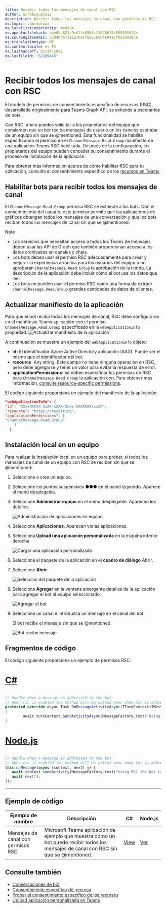 ```yaml
---
title: Recibir todos los mensajes de canal con RSC
author: surbhigupta12
description: Recibir todos los mensajes de canal con permisos de RSC
ms.topic: conceptual
ms.localizationpriority: medium
ms.openlocfilehash: abe6bc821c9e4ffe05b1cf35480f9c559401014e
ms.sourcegitcommit: 55d4b4b721a33bacfe503bc646b412f0e3b0203e
ms.translationtype: MT
ms.contentlocale: es-ES
ms.lasthandoff: 01/24/2022
ms.locfileid: "62185445"
---
```

# <a name="receive-all-channel-messages-with-rsc"></a>Recibir todos los mensajes de canal con RSC

El modelo de permisos de consentimiento específico de recursos (RSC), desarrollado originalmente para Teams Graph API, se extiende a escenarios de bots.

Con RSC, ahora puedes solicitar a los propietarios del equipo que consienten que un bot reciba mensajes de usuario en los canales estándar de un equipo sin que se @mentioned. Esta funcionalidad se habilita especificando el permiso en el `ChannelMessage.Read.Group` manifiesto de una aplicación Teams RSC habilitada. Después de la configuración, los propietarios del equipo pueden conceder su consentimiento durante el proceso de instalación de la aplicación.

Para obtener más información acerca de cómo habilitar RSC para tu aplicación, consulta el consentimiento específico de los [recursos en Teams](/microsoftteams/platform/graph-api/rsc/resource-specific-consent#update-your-teams-app-manifest).

## <a name="enable-bots-to-receive-all-channel-messages"></a>Habilitar bots para recibir todos los mensajes de canal

El `ChannelMessage.Read.Group` permiso RSC se extiende a los bots. Con el consentimiento del usuario, este permiso permite que las aplicaciones de gráficos obtengan todos los mensajes de una conversación y que los bots reciban todos los mensajes de canal sin que se @mentioned.

> [!NOTE]
> * Los servicios que necesitan acceso a todos los Teams de mensajes deben usar las API de Graph que también proporcionan acceso a los datos archivados en canales y chats.
> * Los bots deben usar el permiso RSC adecuadamente para crear y mejorar la experiencia atractiva para los usuarios del equipo o no aprobarán `ChannelMessage.Read.Group` la aprobación de la tienda. La descripción de la aplicación debe incluir cómo el bot usa los datos que lee.
> * Los bots no pueden usar el permiso RSC como una forma de extraer `ChannelMessage.Read.Group` grandes cantidades de datos de clientes. 

## <a name="update-app-manifest"></a>Actualizar manifiesto de la aplicación

Para que el bot reciba todos los mensajes de canal, RSC debe configurarse en el manifiesto Teams aplicación con el permiso `ChannelMessage.Read.Group` especificado en la `webApplicationInfo` propiedad.
![Actualizar manifiesto de la aplicación](~/bots/how-to/conversations/Media/appmanifest.png)

A continuación se muestra un ejemplo del `webApplicationInfo` objeto:

* **id:** El identificador Azure Active Directory aplicación (AAD). Puede ser el mismo que el identificador del bot.
* **resource**: Any string. Este campo no tiene ninguna operación en RSC, pero debe agregarse y tener un valor para evitar la respuesta de error.
* **applicationPermissions:** se deben especificar los permisos de RSC para `ChannelMessage.Read.Group` la aplicación con. Para obtener más información, [consulte resource-specific permissions](/microsoftteams/platform/graph-api/rsc/resource-specific-consent#resource-specific-permissions).

El código siguiente proporciona un ejemplo del manifiesto de la aplicación:

```json
"webApplicationInfo": {
"id": "XXxxXXXXX-XxXX-xXXX-XXxx-XXXXXXXxxxXX",
"resource": "https://AnyString",
"applicationPermissions": [
"ChannelMessage.Read.Group"
    ]
  }
```

## <a name="sideload-in-a-team"></a>Instalación local en un equipo

Para realizar la instalación local en un equipo para probar, si todos los mensajes de canal de un equipo con RSC se reciben sin que se @mentioned:

1. Seleccione o cree un equipo.
1. Seleccione los puntos suspensivos &#x25CF;&#x25CF;&#x25CF; en el panel izquierdo. Aparece el menú desplegable.
1. Seleccione **Administrar equipo** en el menú desplegable. Aparecen los detalles.

   ![Administración de aplicaciones en equipo](~/bots/how-to/conversations/Media/managingteam.png)

1. Seleccione **Aplicaciones**. Aparecen varias aplicaciones.
1. Selecciona **Upload una aplicación personalizada** en la esquina inferior derecha.

    ![Cargar una aplicación personalizada](~/bots/how-to/conversations/Media/uploadingcustomapp.png)

1. Selecciona el paquete de la aplicación en el **cuadro de diálogo** Abrir.
1. Seleccione **Abrir**.

    ![Selección del paquete de la aplicación](~/bots/how-to/conversations/Media/selectapppackage.png)

1. Selecciona **Agregar** en la ventana emergente detalles de la aplicación para agregar el bot al equipo seleccionado.

    ![Agregar el bot](~/bots/how-to/conversations/Media/addingbot.png)

1. Seleccione un canal e introduzca un mensaje en el canal del bot.

    El bot recibe el mensaje sin que se @mentioned.

    ![Bot recibe mensaje](~/bots/how-to/conversations/Media/botreceivingmessage.png)

## <a name="code-snippets"></a>Fragmentos de código

El código siguiente proporciona un ejemplo de permisos RSC:

# <a name="c"></a>[C#](#tab/dotnet)

```csharp

// Handle when a message is addressed to the bot. 
// When rsc is enabled the method will be called even when bot is addressed without being @mentioned
protected override async Task OnMessageActivityAsync(ITurnContext<IMessageActivity> turnContext, CancellationToken cancellationToken)
{
        await turnContext.SendActivityAsync(MessageFactory.Text("Using RSC the bot can recieve messages across channles in team without being @mentioned."));
}
```

# <a name="nodejs"></a>[Node.js](#tab/nodejs)

```javascript

// Handle when a message is addressed to the bot. 
// When rsc is enabled the method will be called even when bot is addressed without being @mentioned
this.onMessage(async (context, next) => {
   await context.sendActivity(MessageFactory.text("Using RSC the bot can recieve messages across channles in team without being @mentioned."))
   await next();
});
```

---

## <a name="code-sample"></a>Ejemplo de código

| Ejemplo de nombre | Descripción | C# |Node.js|
|-------------|-------------|------|----|
|Mensajes de canal con permisos RSC| Microsoft Teams aplicación de ejemplo que muestra cómo un bot puede recibir todos los mensajes de canal con RSC sin que se @mentioned.|  [View](https://github.com/OfficeDev/Microsoft-Teams-Samples/tree/main/samples/bot-receive-channel-messages-withRSC/csharp) |    [Ver](https://github.com/OfficeDev/Microsoft-Teams-Samples/tree/main/samples/bot-receive-channel-messages-withRSC/nodejs) |

## <a name="see-also"></a>Consulte también

* [Conversaciones de bot](/microsoftteams/platform/bots/how-to/conversations/conversation-basics)
* [Consentimiento específico del recurso](/microsoftteams/resource-specific-consent)
* [Probar el consentimiento específico de los recursos](/microsoftteams/platform/graph-api/rsc/test-resource-specific-consent)
* [Upload aplicación personalizada en Teams](~/concepts/deploy-and-publish/apps-upload.md)
